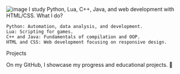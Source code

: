 ![image](https://github.com/df1gg/df1gg/assets/41265844/4657e91f-c707-466d-83da-4b8a3a79598e)
I study Python, Lua, C++, Java, and web development with HTML/CSS.
What I do?

    Python: Automation, data analysis, and development.
    Lua: Scripting for games.
    C++ and Java: Fundamentals of compilation and OOP.
    HTML and CSS: Web development focusing on responsive design.

Projects

On my GitHub, I showcase my progress and educational projects. 📂



<!--
**df1gg/df1gg** is a ✨ _special_ ✨ repository because its `README.md` (this file) appears on your GitHub profile.

Here are some ideas to get you started:

- 🔭 I’m currently working on ...
- 🌱 I’m currently learning ...
- 👯 I’m looking to collaborate on ...
- 🤔 I’m looking for help with ...
- 💬 Ask me about ...
- 📫 How to reach me: ...
- 😄 Pronouns: ...
- ⚡ Fun fact: ...
-->
